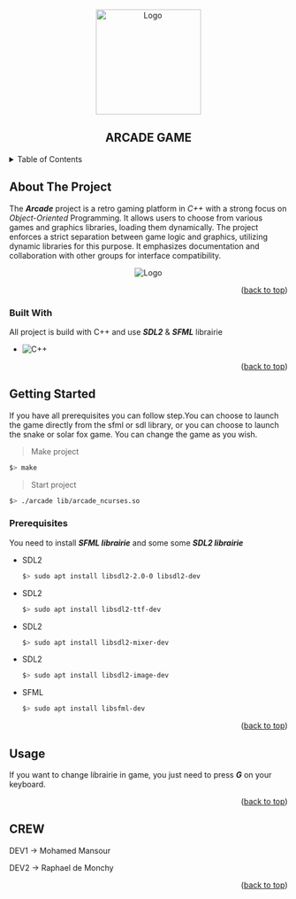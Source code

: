 <a name="readme-top"></a>

<!-- PROJECT LOGO -->
<br />
<div align="center">
    <img src="arcade-logo.jpg" alt="Logo" width="190" height="190">

  <h2 align="center">ARCADE GAME</h2>

</div>

<!-- TABLE OF CONTENTS -->
<details>
  <summary>Table of Contents</summary>
  <ol>
    <li>
      <a href="#about-the-project">About The Project</a>
      <ul>
        <li><a href="#built-with">Built With</a></li>
      </ul>
    </li>
    <li>
      <a href="#getting-started">Getting Started</a>
      <ul>
        <li><a href="#prerequisites">Prerequisites</a></li>
      </ul>
    </li>
    <li><a href="#usage">Usage</a></li>
    <li><a href="#contributing">Contributing</a></li>
    <li><a href="#license">License</a></li>
  </ol>
</details>




<!-- ABOUT THE PROJECT -->
## About The Project

The ***Arcade*** project is a retro gaming platform in _C++_ with a strong focus on _Object-Oriented_ Programming. It allows users to choose from various games and graphics libraries, loading them dynamically. The project enforces a strict separation between game logic and graphics, utilizing dynamic libraries for this purpose. It emphasizes documentation and collaboration with other groups for interface compatibility.

<div align="center">
    <img src="screen1.png" alt="Logo">
</div>

<p align="right">(<a href="#readme-top">back to top</a>)</p>



### Built With

All project is build with C++ and use ***SDL2*** & ***SFML*** librairie

* ![C++](https://img.shields.io/badge/C%2B%2B-00599C?style=for-the-badge&logo=c%2B%2B&logoColor=white)

  
<p align="right">(<a href="#readme-top">back to top</a>)</p>



<!-- GETTING STARTED -->
## Getting Started

If you have all prerequisites you can follow step.You can choose to launch the game directly from the sfml or sdl library, or you can choose to launch the snake or solar fox game. You can change the game as you wish.

> Make project
```sh
$> make
```

> Start project
```sh
$> ./arcade lib/arcade_ncurses.so
```

### Prerequisites

You need to install ***SFML librairie*** and some some ***SDL2 librairie***

* SDL2
  ```sh
  $> sudo apt install libsdl2-2.0-0 libsdl2-dev
  ```

* SDL2
  ```sh
  $> sudo apt install libsdl2-ttf-dev
  ```

* SDL2
  ```sh
  $> sudo apt install libsdl2-mixer-dev
  ```

* SDL2
  ```sh
  $> sudo apt install libsdl2-image-dev
  ```

* SFML
  ```sh
  $> sudo apt install libsfml-dev
  ```


<p align="right">(<a href="#readme-top">back to top</a>)</p>



<!-- USAGE EXAMPLES -->
## Usage

If you want to change librairie in game, you just need to press ***G*** on your keyboard.

<p align="right">(<a href="#readme-top">back to top</a>)</p>



<!-- CONTACT -->
## CREW

DEV1 -> Mohamed Mansour

DEV2 -> Raphael de Monchy

<p align="right">(<a href="#readme-top">back to top</a>)</p>
